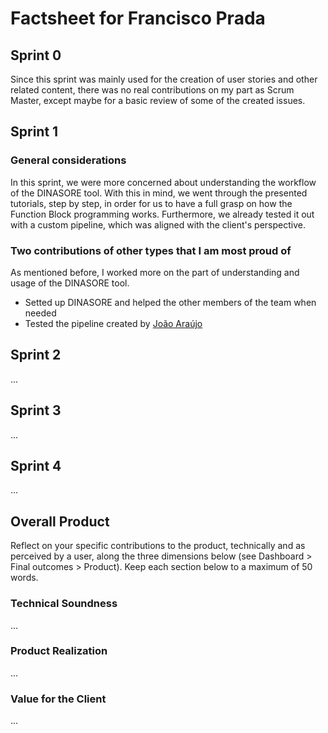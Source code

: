 # Factsheet for Francisco Prada

## Sprint 0

Since this sprint was mainly used for the creation of user stories and other related content, there was no real contributions on my part as Scrum Master, except maybe for a basic review of some of the created issues.

## Sprint 1

### General considerations
In this sprint, we were more concerned about understanding the workflow of the DINASORE tool. With this in mind, we went through the presented tutorials, step by step, in order for us to have a full grasp on how the Function Block programming works. Furthermore, we already tested it out with a custom pipeline, which was aligned with the client's perspective.

### Two contributions of other types that I am most proud of
As mentioned before, I worked more on the part of understanding and usage of the DINASORE tool.
- Setted up DINASORE and helped the other members of the team when needed
- Tested the pipeline created by [João Araújo](../factsheets/team1/joao_araujo.md)

## Sprint 2

...


## Sprint 3

...


## Sprint 4

...


## Overall Product

Reflect on your specific contributions to the product, technically and as perceived by a user, along the three dimensions below (see Dashboard > Final outcomes > Product). Keep each section below to a maximum of 50 words.


### Technical Soundness

...


### Product Realization

...


### Value for the Client

...
